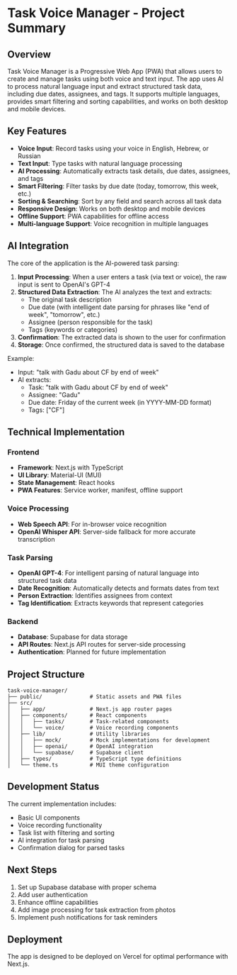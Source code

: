 # Task Voice Manager - Project Summary

## Overview
Task Voice Manager is a Progressive Web App (PWA) that allows users to create and manage tasks using both voice and text input. The app uses AI to process natural language input and extract structured task data, including due dates, assignees, and tags. It supports multiple languages, provides smart filtering and sorting capabilities, and works on both desktop and mobile devices.

## Key Features
- **Voice Input**: Record tasks using your voice in English, Hebrew, or Russian
- **Text Input**: Type tasks with natural language processing
- **AI Processing**: Automatically extracts task details, due dates, assignees, and tags
- **Smart Filtering**: Filter tasks by due date (today, tomorrow, this week, etc.)
- **Sorting & Searching**: Sort by any field and search across all task data
- **Responsive Design**: Works on both desktop and mobile devices
- **Offline Support**: PWA capabilities for offline access
- **Multi-language Support**: Voice recognition in multiple languages

## AI Integration
The core of the application is the AI-powered task parsing:

1. **Input Processing**: When a user enters a task (via text or voice), the raw input is sent to OpenAI's GPT-4
2. **Structured Data Extraction**: The AI analyzes the text and extracts:
   - The original task description
   - Due date (with intelligent date parsing for phrases like "end of week", "tomorrow", etc.)
   - Assignee (person responsible for the task)
   - Tags (keywords or categories)
3. **Confirmation**: The extracted data is shown to the user for confirmation
4. **Storage**: Once confirmed, the structured data is saved to the database

Example:
- Input: "talk with Gadu about CF by end of week"
- AI extracts:
  - Task: "talk with Gadu about CF by end of week"
  - Assignee: "Gadu"
  - Due date: Friday of the current week (in YYYY-MM-DD format)
  - Tags: ["CF"]

## Technical Implementation

### Frontend
- **Framework**: Next.js with TypeScript
- **UI Library**: Material-UI (MUI)
- **State Management**: React hooks
- **PWA Features**: Service worker, manifest, offline support

### Voice Processing
- **Web Speech API**: For in-browser voice recognition
- **OpenAI Whisper API**: Server-side fallback for more accurate transcription

### Task Parsing
- **OpenAI GPT-4**: For intelligent parsing of natural language into structured task data
- **Date Recognition**: Automatically detects and formats dates from text
- **Person Extraction**: Identifies assignees from context
- **Tag Identification**: Extracts keywords that represent categories

### Backend
- **Database**: Supabase for data storage
- **API Routes**: Next.js API routes for server-side processing
- **Authentication**: Planned for future implementation

## Project Structure
```
task-voice-manager/
├── public/               # Static assets and PWA files
├── src/
│   ├── app/              # Next.js app router pages
│   ├── components/       # React components
│   │   ├── tasks/        # Task-related components
│   │   └── voice/        # Voice recording components
│   ├── lib/              # Utility libraries
│   │   ├── mock/         # Mock implementations for development
│   │   ├── openai/       # OpenAI integration
│   │   └── supabase/     # Supabase client
│   ├── types/            # TypeScript type definitions
│   └── theme.ts          # MUI theme configuration
```

## Development Status
The current implementation includes:
- Basic UI components
- Voice recording functionality
- Task list with filtering and sorting
- AI integration for task parsing
- Confirmation dialog for parsed tasks

## Next Steps
1. Set up Supabase database with proper schema
2. Add user authentication
3. Enhance offline capabilities
4. Add image processing for task extraction from photos
5. Implement push notifications for task reminders

## Deployment
The app is designed to be deployed on Vercel for optimal performance with Next.js. 